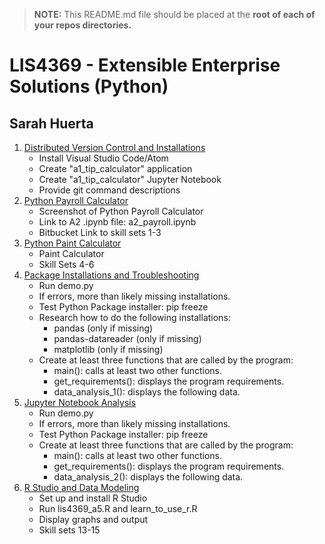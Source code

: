 > **NOTE:** This README.md file should be placed at the **root of each of your repos directories.**
>


# LIS4369 - Extensible Enterprise Solutions (Python)

## Sarah Huerta

1. [Distributed Version Control and Installations](a1/README.md "My A1 README.md file")
    * Install Visual Studio Code/Atom
    * Create "a1_tip_calculator" application
    * Create "a1_tip_calculator" Jupyter Notebook
    * Provide git command descriptions
2. [Python Payroll Calculator](a2/README.md "My A2 README.md file")
    * Screenshot of Python Payroll Calculator
    * Link to A2 .ipynb file: a2_payroll.ipynb
    * Bitbucket Link to skill sets 1-3
3. [Python Paint Calculator](a3/README.md "My A3 README.md file")
    * Paint Calculator
    * Skill Sets 4-6
4. [Package Installations and Troubleshooting](p1/README.md "My P1 README.md file")
    *  Run demo.py
    *  If errors, more than likely missing installations.
    *  Test Python Package installer: pip freeze
    *  Research how to do the following installations:
         *  pandas (only if missing)
         *  pandas-datareader (only if missing)
         *  matplotlib (only if missing)
    *  Create at least three functions that are called by the program:
        *  main(): calls at least two other functions.
        *  get_requirements(): displays the program requirements.
        *  data_analysis_1(): displays the following data.
5. [Jupyter Notebook Analysis](a4/README.md "My A4 README.md file")
    *  Run demo.py
    *  If errors, more than likely missing installations.
    *  Test Python Package installer: pip freeze
    *  Create at least three functions that are called by the program:
        *  main(): calls at least two other functions.
        *  get_requirements(): displays the program requirements.
        *  data_analysis_2(): displays the following data.
5. [R Studio and Data Modeling](a5/README.md "My A5 README.md file")
    *  Set up and install R Studio
    *  Run lis4369_a5.R and learn_to_use_r.R
    *  Display graphs and output
    *  Skill sets 13-15
